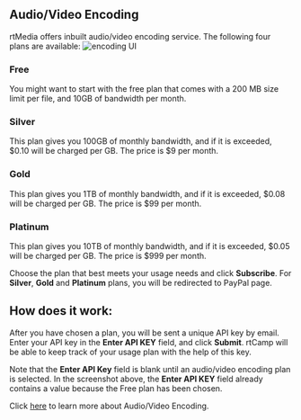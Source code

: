 ## Audio/Video Encoding

rtMedia offers inbuilt audio/video encoding service. The following four plans are available:
![encoding UI](https://cloud.githubusercontent.com/assets/1140051/7585168/89c63440-f8c0-11e4-874c-7f5e3a34edbc.png)

### Free

You might want to start with the free plan that comes with a 200 MB size limit per file, and 10GB of bandwidth per month.

### Silver

This plan gives you 100GB of monthly bandwidth, and if it is exceeded, $0.10 will be charged per GB. The price is $9 per month.

### Gold

This plan gives you 1TB of monthly bandwidth, and if it is exceeded, $0.08 will be charged per GB. The price is $99 per month.

### Platinum

This plan gives you 10TB of monthly bandwidth, and if it is exceeded, $0.05 will be charged per GB. The price is $999 per month.


Choose the plan that best meets your usage needs and click **Subscribe**. For **Silver**, **Gold** and **Platinum** plans, you will be redirected to PayPal page.


## How does it work:

After you have chosen a plan, you will be sent a unique API key by email. Enter your API key in the **Enter API KEY** field, and click **Submit**. rtCamp will be able to keep track of your usage plan with the help of this key.

Note that the **Enter API Key** field is blank until an audio/video encoding plan is selected. In the screenshot above, the **Enter API KEY** field already contains a value because the Free plan has been chosen.

Click [here](https://rtcamp.com/rtmedia/compare-encoding-solutions/) to learn more about Audio/Video Encoding.
